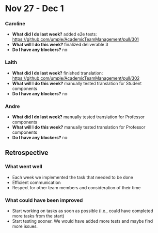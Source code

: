 # Nov 27 - Dec 1

### Caroline
- **What did I do last week?** added e2e tests: https://github.com/umple/AcademicTeamManagement/pull/301
- **What will I do this week?** finalized deliverable 3
- **Do I have any blockers?** no

### Laith
- **What did I do last week?** finished translation: https://github.com/umple/AcademicTeamManagement/pull/302
- **What will I do this week?** manually tested translation for Student components
- **Do I have any blockers?** no

### Andre
- **What did I do last week?** manually tested translation for Professor components
- **What will I do this week?** manually tested translation for Professor components
- **Do I have any blockers?** no

## Retrospective
### What went well
- Each week we implemented the task that needed to be done
- Efficient communication
- Respect for other team members and consideration of their time

### What could have been improved
- Start working on tasks as soon as possible (i.e., could have completed more tasks from the start)
- Start testing sooner. We would have added more tests and maybe find more issues.
